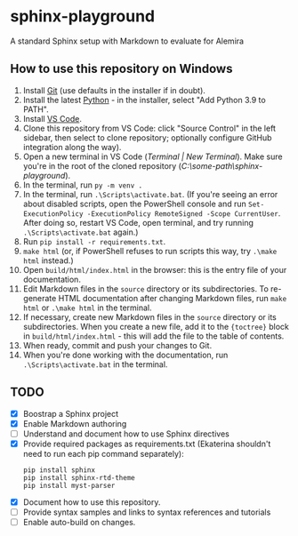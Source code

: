 # sphinx-playground
A standard Sphinx setup with Markdown to evaluate for Alemira

## How to use this repository on Windows

1. Install [Git](https://git-scm.com/download/win) (use defaults in the installer if in doubt).
1. Install the latest [Python](https://www.python.org/downloads/) - in the installer, select "Add Python 3.9 to PATH".
1. Install [VS Code](https://code.visualstudio.com/docs/?dv=win).
1. Clone this repository from VS Code: click "Source Control" in the left sidebar, then select to clone repository; optionally configure GitHub integration along the way).
1. Open a new terminal in VS Code (*Terminal | New Terminal*). Make sure you're in the root of the cloned repository (*C:\some-path\sphinx-playground*).
1. In the terminal, run `py -m venv .`
1. In the terminal, run `.\Scripts\activate.bat`. (If you're seeing an error about disabled scripts, open the PowerShell console and run `Set-ExecutionPolicy -ExecutionPolicy RemoteSigned -Scope CurrentUser`. After doing so, restart VS Code, open terminal, and try running `.\Scripts\activate.bat` again.)
1. Run `pip install -r requirements.txt`.
1. `make html` (or, if PowerShell refuses to run scripts this way, try `.\make html` instead.)
1. Open `build/html/index.html` in the browser: this is the entry file of your documentation.
1. Edit Markdown files in the `source` directory or its subdirectories. To re-generate HTML documentation after changing Markdown files, run `make html` or `.\make html` in the terminal.
1. If necessary, create new Markdown files in the `source` directory or its subdirectories. When you create a new file, add it to the `{toctree}` block in `build/html/index.html` - this will add the file to the table of contents.
1. When ready, commit and push your changes to Git.
1. When you're done working with the documentation, run `.\Scripts\activate.bat` in the terminal.

## TODO

* [x] Boostrap a Sphinx project
* [x] Enable Markdown authoring
* [ ] Understand and document how to use Sphinx directives
* [x] Provide required packages as requirements.txt (Ekaterina shouldn't need to run each pip command separately):
  ```
  pip install sphinx
  pip install sphinx-rtd-theme
  pip install myst-parser
  ```
* [x] Document how to use this repository.
* [ ] Provide syntax samples and links to syntax references and tutorials
* [ ] Enable auto-build on changes.
